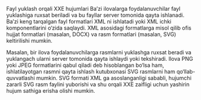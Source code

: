 Fayl yuklash orqali XXE hujumlari
Baʼzi ilovalarga foydalanuvchilar fayl yuklashiga ruxsat beriladi va bu fayllar server tomonida qayta ishlanadi. Baʼzi keng tarqalgan fayl formatlari XML ni ishlatadi yoki XML ichki komponentlarini o‘zida saqlaydi. XML asosidagi formatlarga misol qilib ofis hujjat formatlari (masalan, DOCX) va rasm formatlari (masalan, SVG) keltirilishi mumkin.

Masalan, bir ilova foydalanuvchilarga rasmlarni yuklashga ruxsat beradi va yuklangach ularni server tomonida qayta ishlaydi yoki tekshiradi. Ilova PNG yoki JPEG formatlarini qabul qiladi deb hisoblangan bo‘lsa ham, ishlatilayotgan rasmni qayta ishlash kutubxonasi SVG rasmlarni ham qo‘llab-quvvatlashi mumkin. SVG formati XML ga asoslanganligi sababli, hujumchi zararli SVG rasm faylini yuborishi va shu orqali XXE zaifligi uchun yashirin hujum sathiga erisha olishi mumkin.
